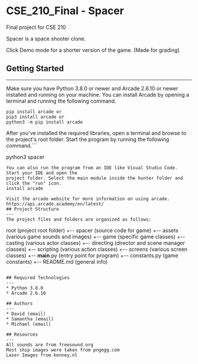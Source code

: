 # CSE_210_Final - Spacer
Final project for CSE 210

Spacer is a space shooter clone.

Click Demo mode for a shorter version of the game. (Made for grading)

## Getting Started
---
Make sure you have Python 3.8.0 or newer and Arcade 2.6.10 or newer installed and running on your machine. You can install Arcade by opening a terminal and running the following command.
```
pip install arcade or 
pip3 install arcade or
python3 -m pip install arcade
```
After you've installed the required libraries, open a terminal and browse to the project's root folder. Start the program by running the following command.```

python3 spacer
```
You can also run the program from an IDE like Visual Studio Code. Start your IDE and open the 
project folder. Select the main module inside the hunter folder and click the "run" icon.
install arcade

Visit the arcade website for more information on using arcade. https://api.arcade.academy/en/latest/
## Project Structure
---
The project files and folders are organized as follows:
```
root                    (project root folder)
+-- spacer             (source code for game)
  +-- assets            (various game sounds and images)
  +-- game              (specific game classes)
    +-- casting         (various actor classes)
    +-- directing       (director and scene manager classes)
    +-- scripting       (various action classes)
    +-- screens        (various screen classes)
  +-- __main__.py       (entry point for program)
  +-- constants.py      (game constants)
+-- README.md           (general info)
```

## Required Technologies
---
* Python 3.8.0
* Arcade 2.6.10

## Authors
---
* David (email)
* Samantha (email)
* Michael (email)

## Resources
---
All sounds are from freesound.org
Most ship images were taken from pngegg.com
Laser Images from kenney.nl
